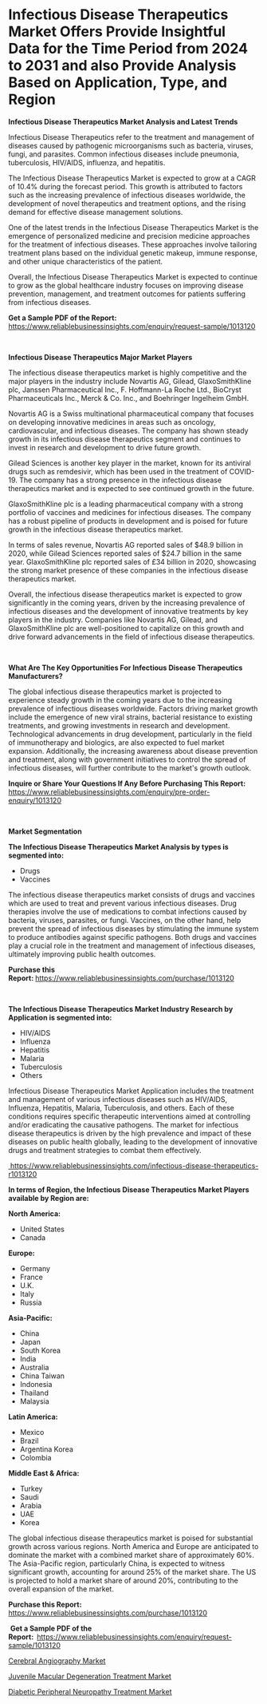 <p><h1>Infectious Disease Therapeutics Market Offers Provide Insightful Data for the Time Period from 2024 to 2031 and also Provide Analysis Based on Application, Type, and Region</h1></p><p><strong>Infectious Disease Therapeutics Market Analysis and Latest Trends</strong></p>
<p><p>Infectious Disease Therapeutics refer to the treatment and management of diseases caused by pathogenic microorganisms such as bacteria, viruses, fungi, and parasites. Common infectious diseases include pneumonia, tuberculosis, HIV/AIDS, influenza, and hepatitis.</p><p>The Infectious Disease Therapeutics Market is expected to grow at a CAGR of 10.4% during the forecast period. This growth is attributed to factors such as the increasing prevalence of infectious diseases worldwide, the development of novel therapeutics and treatment options, and the rising demand for effective disease management solutions.</p><p>One of the latest trends in the Infectious Disease Therapeutics Market is the emergence of personalized medicine and precision medicine approaches for the treatment of infectious diseases. These approaches involve tailoring treatment plans based on the individual genetic makeup, immune response, and other unique characteristics of the patient.</p><p>Overall, the Infectious Disease Therapeutics Market is expected to continue to grow as the global healthcare industry focuses on improving disease prevention, management, and treatment outcomes for patients suffering from infectious diseases.</p></p>
<p><strong>Get a Sample PDF of the Report:&nbsp;</strong> <a href="https://www.reliablebusinessinsights.com/enquiry/request-sample/1013120">https://www.reliablebusinessinsights.com/enquiry/request-sample/1013120</a></p>
<p>&nbsp;</p>
<p><strong>Infectious Disease Therapeutics Major Market Players</strong></p>
<p><p>The infectious disease therapeutics market is highly competitive and the major players in the industry include Novartis AG, Gilead, GlaxoSmithKline plc, Janssen Pharmaceutical Inc., F. Hoffmann-La Roche Ltd., BioCryst Pharmaceuticals Inc., Merck & Co. Inc., and Boehringer Ingelheim GmbH.</p><p>Novartis AG is a Swiss multinational pharmaceutical company that focuses on developing innovative medicines in areas such as oncology, cardiovascular, and infectious diseases. The company has shown steady growth in its infectious disease therapeutics segment and continues to invest in research and development to drive future growth.</p><p>Gilead Sciences is another key player in the market, known for its antiviral drugs such as remdesivir, which has been used in the treatment of COVID-19. The company has a strong presence in the infectious disease therapeutics market and is expected to see continued growth in the future.</p><p>GlaxoSmithKline plc is a leading pharmaceutical company with a strong portfolio of vaccines and medicines for infectious diseases. The company has a robust pipeline of products in development and is poised for future growth in the infectious disease therapeutics market.</p><p>In terms of sales revenue, Novartis AG reported sales of $48.9 billion in 2020, while Gilead Sciences reported sales of $24.7 billion in the same year. GlaxoSmithKline plc reported sales of £34 billion in 2020, showcasing the strong market presence of these companies in the infectious disease therapeutics market.</p><p>Overall, the infectious disease therapeutics market is expected to grow significantly in the coming years, driven by the increasing prevalence of infectious diseases and the development of innovative treatments by key players in the industry. Companies like Novartis AG, Gilead, and GlaxoSmithKline plc are well-positioned to capitalize on this growth and drive forward advancements in the field of infectious disease therapeutics.</p></p>
<p>&nbsp;</p>
<p><strong>What Are The Key Opportunities For Infectious Disease Therapeutics Manufacturers?</strong></p>
<p><p>The global infectious disease therapeutics market is projected to experience steady growth in the coming years due to the increasing prevalence of infectious diseases worldwide. Factors driving market growth include the emergence of new viral strains, bacterial resistance to existing treatments, and growing investments in research and development. Technological advancements in drug development, particularly in the field of immunotherapy and biologics, are also expected to fuel market expansion. Additionally, the increasing awareness about disease prevention and treatment, along with government initiatives to control the spread of infectious diseases, will further contribute to the market's growth outlook.</p></p>
<p><strong>Inquire or Share Your Questions If Any Before Purchasing This Report:</strong> <a href="https://www.reliablebusinessinsights.com/enquiry/pre-order-enquiry/1013120">https://www.reliablebusinessinsights.com/enquiry/pre-order-enquiry/1013120</a></p>
<p>&nbsp;</p>
<p><strong>Market Segmentation</strong></p>
<p><strong>The Infectious Disease Therapeutics Market Analysis by types is segmented into:</strong></p>
<p><ul><li>Drugs</li><li>Vaccines</li></ul></p>
<p><p>The infectious disease therapeutics market consists of drugs and vaccines which are used to treat and prevent various infectious diseases. Drug therapies involve the use of medications to combat infections caused by bacteria, viruses, parasites, or fungi. Vaccines, on the other hand, help prevent the spread of infectious diseases by stimulating the immune system to produce antibodies against specific pathogens. Both drugs and vaccines play a crucial role in the treatment and management of infectious diseases, ultimately improving public health outcomes.</p></p>
<p><strong>Purchase this Report:&nbsp;</strong><a href="https://www.reliablebusinessinsights.com/purchase/1013120">https://www.reliablebusinessinsights.com/purchase/1013120</a></p>
<p>&nbsp;</p>
<p><strong>The Infectious Disease Therapeutics Market Industry Research by Application is segmented into:</strong></p>
<p><ul><li>HIV/AIDS</li><li>Influenza</li><li>Hepatitis</li><li>Malaria</li><li>Tuberculosis</li><li>Others</li></ul></p>
<p><p>Infectious Disease Therapeutics Market Application includes the treatment and management of various infectious diseases such as HIV/AIDS, Influenza, Hepatitis, Malaria, Tuberculosis, and others. Each of these conditions requires specific therapeutic interventions aimed at controlling and/or eradicating the causative pathogens. The market for infectious disease therapeutics is driven by the high prevalence and impact of these diseases on public health globally, leading to the development of innovative drugs and treatment strategies to combat them effectively.</p></p>
<p><a href="https://www.reliablebusinessinsights.com/infectious-disease-therapeutics-r1013120">&nbsp;https://www.reliablebusinessinsights.com/infectious-disease-therapeutics-r1013120</a></p>
<p><strong>In terms of Region, the Infectious Disease Therapeutics Market Players available by Region are:</strong></p>
<p>
    <p> <strong> North America: </strong>
        <ul>
            <li>United States</li>
            <li>Canada</li>
        </ul>
        </p> 
    <p> <strong> Europe: </strong>
        <ul>
            <li>Germany</li>
            <li>France</li>
            <li>U.K.</li>
            <li>Italy</li>
            <li>Russia</li>
        </ul>
        </p> 
    <p> <strong> Asia-Pacific: </strong>
        <ul>
            <li>China</li>
            <li>Japan</li>
            <li>South Korea</li>
            <li>India</li>
            <li>Australia</li>
            <li>China Taiwan</li>
            <li>Indonesia</li>
            <li>Thailand</li>
            <li>Malaysia</li>
        </ul>
        </p> 
    <p> <strong> Latin America: </strong>
        <ul>
            <li>Mexico</li>
            <li>Brazil</li>
            <li>Argentina Korea</li>
            <li>Colombia</li>
        </ul>
        </p> 
    <p> <strong> Middle East & Africa: </strong>
        <ul>
            <li>Turkey</li>
            <li>Saudi</li>
            <li>Arabia</li>
            <li>UAE</li>
            <li>Korea</li>
        </ul>
    </p>
    </p>
<p><p>The global infectious disease therapeutics market is poised for substantial growth across various regions. North America and Europe are anticipated to dominate the market with a combined market share of approximately 60%. The Asia-Pacific region, particularly China, is expected to witness significant growth, accounting for around 25% of the market share. The US is projected to hold a market share of around 20%, contributing to the overall expansion of the market.</p></p>
<p><strong>Purchase this Report: </strong><a href="https://www.reliablebusinessinsights.com/purchase/1013120">https://www.reliablebusinessinsights.com/purchase/1013120</a></p>
<p>&nbsp;<strong>Get a Sample PDF of the Report:&nbsp;&nbsp;</strong><a href="https://www.reliablebusinessinsights.com/enquiry/request-sample/1013120">https://www.reliablebusinessinsights.com/enquiry/request-sample/1013120</a></p>
<p><strong></strong></p>
<p><p><a href="https://github.com/rionkhanvai01/Market-Research-Report-List-1/blob/main/cerebral-angiography-market.md">Cerebral Angiography Market</a></p><p><a href="https://github.com/Chiragrp22/Market-Research-Report-List-5/blob/main/juvenile-macular-degeneration-treatment-market.md">Juvenile Macular Degeneration Treatment Market</a></p><p><a href="https://github.com/nandosuryapratama/Market-Research-Report-List-1/blob/main/diabetic-peripheral-neuropathy-treatment-market.md">Diabetic Peripheral Neuropathy Treatment Market</a></p></p>